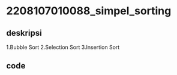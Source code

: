 # 2208107010088_simpel_sorting
## deskripsi
1.Bubble Sort
2.Selection Sort
3.Insertion Sort
## code
